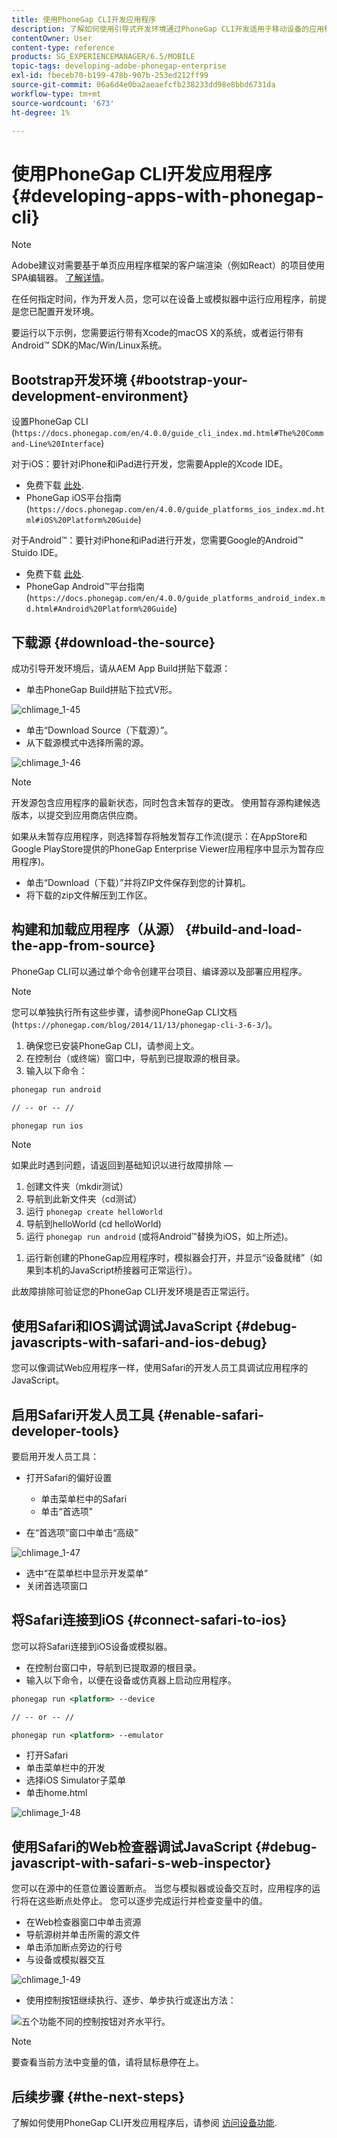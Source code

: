 ```yaml
---
title: 使用PhoneGap CLI开发应用程序
description: 了解如何使用引导式开发环境通过PhoneGap CLI开发适用于移动设备的应用程序。
contentOwner: User
content-type: reference
products: SG_EXPERIENCEMANAGER/6.5/MOBILE
topic-tags: developing-adobe-phonegap-enterprise
exl-id: fbeceb70-b199-478b-907b-253ed212ff99
source-git-commit: 06a6d4e0ba2aeaefcfb238233dd98e8bbd6731da
workflow-type: tm+mt
source-wordcount: '673'
ht-degree: 1%

---
```


# 使用PhoneGap CLI开发应用程序{#developing-apps-with-phonegap-cli}

>[!NOTE]
>
>Adobe建议对需要基于单页应用程序框架的客户端渲染（例如React）的项目使用SPA编辑器。 [了解详情](/help/sites-developing/spa-overview.md)。

在任何指定时间，作为开发人员，您可以在设备上或模拟器中运行应用程序，前提是您已配置开发环境。

要运行以下示例，您需要运行带有Xcode的macOS X的系统，或者运行带有Android™ SDK的Mac/Win/Linux系统。

## Bootstrap开发环境 {#bootstrap-your-development-environment}

设置PhoneGap CLI (`https://docs.phonegap.com/en/4.0.0/guide_cli_index.md.html#The%20Command-Line%20Interface`)

对于iOS：要针对iPhone和iPad进行开发，您需要Apple的Xcode IDE。

* 免费下载 [此处](https://idmsa.apple.com/IDMSWebAuth/signin?appIdKey=891bd3417a7776362562d2197f89480a8547b108fd934911bcbea0110d07f757&amp;path=%2Fdownload%2F&amp;rv=1).
* PhoneGap iOS平台指南(`https://docs.phonegap.com/en/4.0.0/guide_platforms_ios_index.md.html#iOS%20Platform%20Guide`)

对于Android™：要针对iPhone和iPad进行开发，您需要Google的Android™ Stuido IDE。

* 免费下载 [此处](https://developer.android.com/studio).
* PhoneGap Android™平台指南(`https://docs.phonegap.com/en/4.0.0/guide_platforms_android_index.md.html#Android%20Platform%20Guide`)

## 下载源 {#download-the-source}

成功引导开发环境后，请从AEM App Build拼贴下载源：

* 单击PhoneGap Build拼贴下拉式V形。

![chlimage_1-45](assets/chlimage_1-45.png)

* 单击“Download Source（下载源）”。
* 从下载源模式中选择所需的源。

![chlimage_1-46](assets/chlimage_1-46.png)

>[!NOTE]
>
>开发源包含应用程序的最新状态，同时包含未暂存的更改。 使用暂存源构建候选版本，以提交到应用商店供应商。
>
>如果从未暂存应用程序，则选择暂存将触发暂存工作流(提示：在AppStore和Google PlayStore提供的PhoneGap Enterprise Viewer应用程序中显示为暂存应用程序)。

* 单击“Download（下载）”并将ZIP文件保存到您的计算机。
* 将下载的zip文件解压到工作区。

## 构建和加载应用程序（从源） {#build-and-load-the-app-from-source}

PhoneGap CLI可以通过单个命令创建平台项目、编译源以及部署应用程序。

>[!NOTE]
>
>您可以单独执行所有这些步骤，请参阅PhoneGap CLI文档(`https://phonegap.com/blog/2014/11/13/phonegap-cli-3-6-3/`)。

1. 确保您已安装PhoneGap CLI，请参阅上文。
1. 在控制台（或终端）窗口中，导航到已提取源的根目录。
1. 输入以下命令：

```xml
phonegap run android

// -- or -- //

phonegap run ios
```

>[!NOTE]
>
>如果此时遇到问题，请返回到基础知识以进行故障排除 — 
>
>1. 创建文件夹（mkdir测试）
>1. 导航到此新文件夹（cd测试）
>1. 运行 `phonegap create helloWorld`
>1. 导航到helloWorld (cd helloWorld)
>1. 运行 `phonegap run android` (或将Android™替换为iOS，如上所述)。
1. 运行新创建的PhoneGap应用程序时，模拟器会打开，并显示“设备就绪”（如果到本机的JavaScript桥接器可正常运行）。
>
此故障排除可验证您的PhoneGap CLI开发环境是否正常运行。

## 使用Safari和IOS调试调试JavaScript {#debug-javascripts-with-safari-and-ios-debug}

您可以像调试Web应用程序一样，使用Safari的开发人员工具调试应用程序的JavaScript。

## 启用Safari开发人员工具 {#enable-safari-developer-tools}

要启用开发人员工具：

* 打开Safari的偏好设置

   * 单击菜单栏中的Safari
   * 单击“首选项”

* 在“首选项”窗口中单击“高级”

![chlimage_1-47](assets/chlimage_1-47.png)

* 选中“在菜单栏中显示开发菜单”
* 关闭首选项窗口

## 将Safari连接到iOS {#connect-safari-to-ios}

您可以将Safari连接到iOS设备或模拟器。

* 在控制台窗口中，导航到已提取源的根目录。
* 输入以下命令，以便在设备或仿真器上启动应用程序。

```xml
phonegap run <platform> --device

// -- or -- //

phonegap run <platform> --emulator
```

* 打开Safari
* 单击菜单栏中的开发
* 选择iOS Simulator子菜单
* 单击home.html

![chlimage_1-48](assets/chlimage_1-48.png)

## 使用Safari的Web检查器调试JavaScript {#debug-javascript-with-safari-s-web-inspector}

您可以在源中的任意位置设置断点。 当您与模拟器或设备交互时，应用程序的运行将在这些断点处停止。 您可以逐步完成运行并检查变量中的值。

* 在Web检查器窗口中单击资源
* 导航源树并单击所需的源文件
* 单击添加断点旁边的行号
* 与设备或模拟器交互

![chlimage_1-49](assets/chlimage_1-49.png)

* 使用控制按钮继续执行、逐步、单步执行或逐出方法：

![五个功能不同的控制按钮对齐水平行。](do-not-localize/chlimage_1-4.png)

>[!NOTE]
>
要查看当前方法中变量的值，请将鼠标悬停在上。

## 后续步骤 {#the-next-steps}

了解如何使用PhoneGap CLI开发应用程序后，请参阅 [访问设备功能](/help/mobile/phonegap-access-device-features.md).
